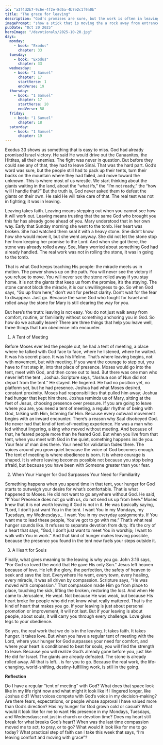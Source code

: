 ```yaml
---
id: "a3f4d2b7-9c6e-4f2e-8d5a-4b7e2c1f9a0b"
title: "The grace for leaving"
description: "God's promises are sure, but the work is often in leaving the familiar and stepping into obedience."
imagePrompt: "show a stick that is moving the a rock away from entrance of a tomb"
pubDate: "Oct 20 2025"
heroImage: "/devotionals/2025-10-20.jpg"
days:
  monday:
    - book: "Exodus"
      chapter: 33
  tuesday:
    - book: "Exodus"
      chapter: 33
  wednesday:
    - book: "1 Samuel"
      chapter: 17
      startVerse: 1
      endVerse: 19
  thursday:
    - book: "1 Samuel"
      chapter: 17
      startVerse: 20
      endVerse: 58
  friday:
    - book: "1 Samuel"
      chapter: 18
  saturday:
    - book: "1 Samuel"
      chapter: 19
---
```


Exodus 33 shows us something that is easy to miss. God had already promised Israel victory. He said He would drive out the Canaanites, the Hittites, all their enemies. The fight was never in question. But before they could see any of that, they had to leave Sinai. That was the hard part. God’s word was sure, but the people still had to pack up their tents, turn their backs on the mountain where they had failed, and move toward the unknown. This is where most of us wrestle. We start thinking about the giants waiting in the land, about the “what ifs,” the “I’m not ready,” the “how will I handle that?” But the truth is, God never asked them to defeat the giants on their own. He said He will take care of that. The real test was not in fighting; it was in leaving.

 

Leaving takes faith. Leaving means stepping out when you cannot see how it will work out. Leaving means trusting that the same God who brought you this far has already gone ahead of you. Mary understood that in her own way. Early that Sunday morning she went to the tomb. Her heart was broken. She had watched them seal it with a heavy stone. She didn’t know how she would move it, but she went anyway. She did not let the stone stop her from keeping her promise to the Lord. And when she got there, the stone was already rolled away. See, Mary worried about something God had already handled. The real work was not in rolling the stone, it was in going to the tomb.

 

That is what God keeps teaching His people: the miracle meets us in motion. The power shows up on the path. You will never see the victory if you refuse to move. You will never see the stone rolled away if you stay home. It is not the giants that keep us from the promise, it’s the staying. The stone cannot block the miracle, it is our unwillingness to go. So when God says, “Go up from here,” don’t wait for perfect clarity. Don’t wait for the fear to disappear. Just go. Because the same God who fought for Israel and rolled away the stone for Mary is still clearing the way for you.

 
But here’s the truth: leaving is not easy. You do not just walk away from comfort, routine, or familiarity without something anchoring you in God. So how do we actually leave? There are three things that help you leave well, three things that turn obedience into encounter.

 
1. A Tent of Meeting

Before Moses ever led the people out, he had a tent of meeting,  a place where he talked with God face to face, where he listened, where he waited. It was his secret place. It was his lifeline. That’s where leaving begins, not with movement, but with meeting. If you want the courage to step out, you have to first step in, into that place of presence. Moses would go into the tent, meet with God, and then come out to lead. But there was one man who never left the tent , Joshua. Scripture says, “Joshua son of Nun did not depart from the tent.” He stayed. He lingered. He had no position yet, no platform yet, but he had presence. Joshua had what Moses desired, constant proximity. Moses had responsibilities that pulled him away; Joshua had hunger that kept him there. Joshua reminds us of Mary, sitting at the feet of Jesus, choosing presence over pressure. If you are going to leave where you are, you need a tent of meeting, a regular rhythm of being with God, talking with Him, listening for Him. Because every outward movement begins with an inward encounter. There’s a reason why Saul disobeyed God. He never had that kind of tent-of-meeting experience. He was a man who led without lingering, a king who moved without meeting. And because of that, he feared people more than he feared God. But when you live from that tent, when you meet with God in the quiet, something happens inside you. Your fear of man dies there. Your need for validation fades there. The voices around you grow quiet because the voice of God becomes enough. The tent of meeting is where obedience is born. It is where courage is shaped. It is where leaving becomes possible not because you stop being afraid, but because you have been with Someone greater than your fear.

 
2. When Your Hunger for God Surpasses Your Need for Familiarity

Something happens when you spend time in that tent, your hunger for God starts to outweigh your desire for what’s comfortable. That is what happened to Moses. He did not want to go anywhere without God. He said, “If Your Presence does not go with us, do not send us up from here.” Moses knew that it is not worth leaving if God is not in it. He was basically saying, “Lord, I don’t just want You in the tent. I want You in my Mondays, my Tuesdays, my Wednesdays… I want You in my everyday assignments. If You want me to lead these people, You’ve got to go with me.” That’s what real hunger sounds like. It refuses to separate devotion from duty. It’s the cry of a heart that says, “God, I don’t just want to meet You in worship; I want to walk with You in work.” And that kind of hunger makes leaving possible, because the presence you found in the tent now fuels your steps outside it.

 
3. A Heart for Souls

Finally, what gives meaning to the leaving is why you go. John 3:16 says, “For God so loved the world that He gave His only Son.” Jesus left heaven because of love. He left the glory, the perfection, the safety of heaven to seek and save the lost. Everywhere He went, every town, every healing, every miracle, it was all driven by compassion. Scripture says, “He was moved with compassion.” That compassion made Him go from place to place, touching the sick, lifting the broken, restoring the lost. And when He came to Jerusalem, He wept. Not because He was weak, but because His heart broke for people who did not know what really mattered. That is the kind of heart that makes you go. If your leaving is just about personal promotion or improvement, it will not last. But if your leaving is about people, about souls, it will carry you through every challenge. Love gives legs to your obedience.

 
So yes, the real work that we do is in the leaving. It takes faith. It takes hunger. It takes love. But when you have a regular tent of meeting with the Lord, where your hunger for God surpasses your need for comfort, and where your heart is conditioned to beat for souls, you will find the strength to leave. Because you will realize God’s already gone before you, just like He did for Israel. The giants are already defeated. The stone is already rolled away. All that is left… is for you to go. Because the real work, the life-changing, world-shifting, destiny-fulfilling work, is still in the going.

 
**Reflection**

Do I have a regular “tent of meeting” with God?
What does that space look like in my life right now and what might it look like if I lingered longer, like Joshua did?
What voices compete with God’s voice in my decision-making?
Are there fears, expectations, or people whose approval I have valued more than God’s direction?
Has my hunger for God grown cold or casual?
What would it look like for me to want His presence in my Mondays, Tuesdays, and Wednesdays; not just in church or devotion time?
Does my heart still break for what breaks God’s heart?
When was the last time compassion moved me to act, to pray, or to go?
What would it look like for me to go today?
What practical step of faith can I take this week that says, “I’m leaving comfort and moving with grace”?
